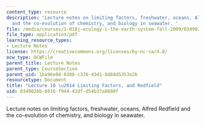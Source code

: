 ```yaml
---
content_type: resource
description: 'Lecture notes on limiting factors, freshwater, oceans, Alfred Redfield
  and the co-evolution of chemistry, and biology in seawater. '
file: /media/courses/1-018j-ecology-i-the-earth-system-fall-2009/0349026b6816f94442dfd54b37a8698f_MIT1_018JF09_Lec10.pdf
file_type: application/pdf
learning_resource_types:
- Lecture Notes
license: https://creativecommons.org/licenses/by-nc-sa/4.0/
ocw_type: OCWFile
parent_title: Lecture Notes
parent_type: CourseSection
parent_uid: 1ba96e04-0308-c376-43d1-8d84d5353e2b
resourcetype: Document
title: "Lecture 10 \u2014 Limiting Factors, and Redfield"
uid: 0349026b-6816-f944-42df-d54b37a8698f
---
```

Lecture notes on limiting factors, freshwater, oceans, Alfred Redfield and the co-evolution of chemistry, and biology in seawater. 